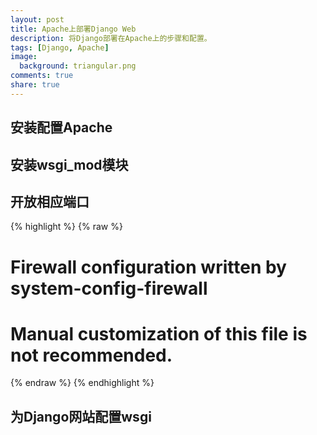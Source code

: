 ```yaml
---
layout: post
title: Apache上部署Django Web
description: 将Django部署在Apache上的步骤和配置。
tags: [Django, Apache]
image:
  background: triangular.png
comments: true
share: true
---
```


## 安装配置Apache

## 安装wsgi_mod模块

## 开放相应端口

{% highlight %}
{% raw %}
# Firewall configuration written by system-config-firewall
# Manual customization of this file is not recommended.

{% endraw %}
{% endhighlight %}


## 为Django网站配置wsgi

